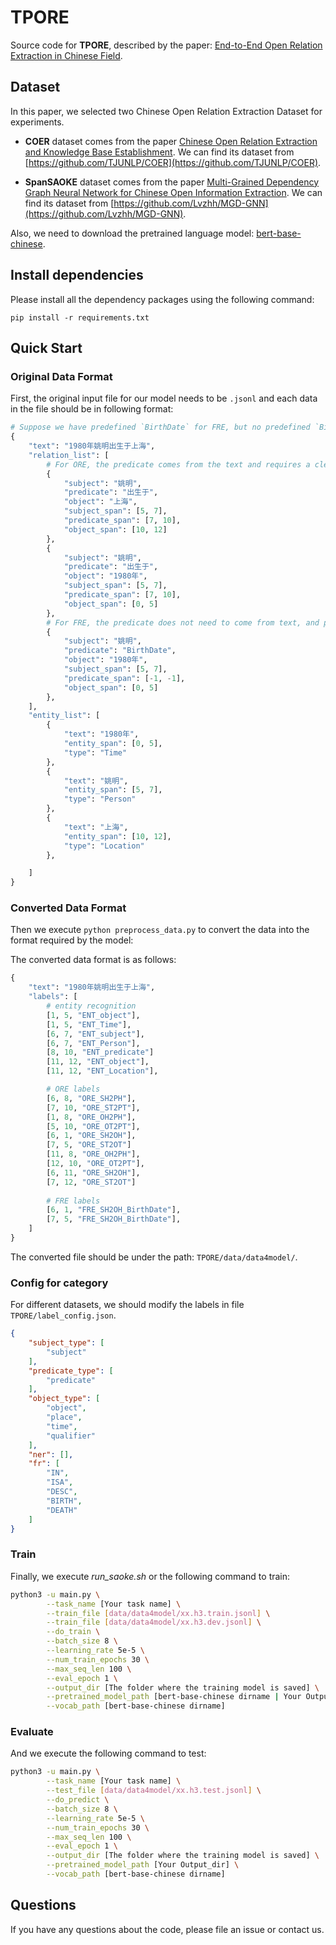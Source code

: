 # TPORE

Source code for **TPORE**, described by the paper: [End-to-End Open Relation Extraction in Chinese Field](https://arxiv.org/pdf/2010.12812.pdf).


## Dataset
In this paper, we selected two Chinese Open Relation Extraction Dataset for experiments.

* **COER** dataset comes from the paper [Chinese Open Relation Extraction and Knowledge Base Establishment](https://hong.xmu.edu.cn/__local/7/11/EF/278F61A2A2874569C391BBD78A8_5A45CBFF_227EB3.pdf?e=.pdf). We can find its dataset from [https://github.com/TJUNLP/COER](https://github.com/TJUNLP/COER).

* **SpanSAOKE** dataset comes from the paper [Multi-Grained Dependency Graph Neural Network for Chinese Open Information Extraction](https://link.springer.com/chapter/10.1007/978-3-030-75768-7_13). We can find its dataset from [https://github.com/Lvzhh/MGD-GNN](https://github.com/Lvzhh/MGD-GNN).

Also, we need to download the pretrained language model: [bert-base-chinese](https://huggingface.co/bert-base-chinese/tree/main).

## Install dependencies
Please install all the dependency packages using the following command:
```
pip install -r requirements.txt
```

## Quick Start

### Original Data Format
First, the original input file for our model needs to be `.jsonl` and each data in the file should be in following format:
```python
# Suppose we have predefined `BirthDate` for FRE, but no predefined `BirthPlace`。
{
    "text": "1980年姚明出生于上海",
    "relation_list": [
        # For ORE, the predicate comes from the text and requires a clear predicate_span.
        {
            "subject": "姚明",
            "predicate": "出生于",
            "object": "上海",
            "subject_span": [5, 7],
            "predicate_span": [7, 10],
            "object_span": [10, 12]
        },
        {
            "subject": "姚明",
            "predicate": "出生于",
            "object": "1980年",
            "subject_span": [5, 7],
            "predicate_span": [7, 10],
            "object_span": [0, 5]
        },
        # For FRE, the predicate does not need to come from text, and predicate_span can be empty or [-1, -1].
        {
            "subject": "姚明",
            "predicate": "BirthDate",
            "object": "1980年",
            "subject_span": [5, 7],
            "predicate_span": [-1, -1],
            "object_span": [0, 5]
        },
    ],
    "entity_list": [
        {
            "text": "1980年",
            "entity_span": [0, 5],
            "type": "Time"
        },
        {
            "text": "姚明",
            "entity_span": [5, 7],
            "type": "Person"
        },
        {
            "text": "上海",
            "entity_span": [10, 12],
            "type": "Location"
        },

    ]
}
```

### Converted Data Format
Then we execute `python preprocess_data.py` to convert the data into the format required by the model:

The converted data format is as follows:

```python
{
    "text": "1980年姚明出生于上海", 
    "labels": [
        # entity recognition
        [1, 5, "ENT_object"], 
        [1, 5, "ENT_Time"], 
        [6, 7, "ENT_subject"], 
        [6, 7, "ENT_Person"], 
        [8, 10, "ENT_predicate"]
        [11, 12, "ENT_object"],
        [11, 12, "ENT_Location"],

        # ORE labels
        [6, 8, "ORE_SH2PH"], 
        [7, 10, "ORE_ST2PT"], 
        [1, 8, "ORE_OH2PH"], 
        [5, 10, "ORE_OT2PT"], 
        [6, 1, "ORE_SH2OH"], 
        [7, 5, "ORE_ST2OT"]
        [11, 8, "ORE_OH2PH"], 
        [12, 10, "ORE_OT2PT"], 
        [6, 11, "ORE_SH2OH"], 
        [7, 12, "ORE_ST2OT"]
        
        # FRE labels
        [6, 1, "FRE_SH2OH_BirthDate"],
        [7, 5, "FRE_SH2OH_BirthDate"],
    ]
}

```

The converted file should be under the path:  `TPORE/data/data4model/`.

### Config for category
For different datasets, we should modify the labels in file `TPORE/label_config.json`.

```json
{
    "subject_type": [
        "subject"
    ],
    "predicate_type": [
        "predicate"
    ],
    "object_type": [
        "object",
        "place",
        "time",
        "qualifier"
    ],
    "ner": [],
    "fr": [
        "IN",
        "ISA",
        "DESC",
        "BIRTH",
        "DEATH"
    ]
}
```

### Train
Finally, we execute *run_saoke.sh* or the following command to train:
```bash
python3 -u main.py \
        --task_name [Your task name] \
        --train_file [data/data4model/xx.h3.train.jsonl] \
        --train_file [data/data4model/xx.h3.dev.jsonl] \
        --do_train \
        --batch_size 8 \
        --learning_rate 5e-5 \
        --num_train_epochs 30 \
        --max_seq_len 100 \
        --eval_epoch 1 \
        --output_dir [The folder where the training model is saved] \
        --pretrained_model_path [bert-base-chinese dirname | Your Output_dir] \
        --vocab_path [bert-base-chinese dirname]
```

### Evaluate
And we execute the following command to test:
```bash
python3 -u main.py \
        --task_name [Your task name] \
        --test_file [data/data4model/xx.h3.test.jsonl] \
        --do_predict \
        --batch_size 8 \
        --learning_rate 5e-5 \
        --num_train_epochs 30 \
        --max_seq_len 100 \
        --eval_epoch 1 \
        --output_dir [The folder where the training model is saved] \
        --pretrained_model_path [Your Output_dir] \
        --vocab_path [bert-base-chinese dirname]
```


## Questions
If you have any questions about the code, please file an issue or contact us.